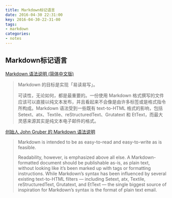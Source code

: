 ```yaml
---
title: Markdown标记语言
date: 2016-04-30 22:31:00
key: 2016-04-30-22-31-00
tags:
- markdown
categories:
- notes
---
```


## Markdown标记语言
[Markdown 语法说明 (简体中文版)](http://wowubuntu.com/markdown)
> Markdown 的目标是实现「易读易写」。
>
> 可读性，无论如何，都是最重要的。一份使用 Markdown 格式撰写的文件应该可以直接以纯文本发布，并且看起来不会像是由许多标签或是格式指令所构成。Markdown 语法受到一些既有 text-to-HTML 格式的影响，包括 Setext、atx、Textile、reStructuredText、Grutatext 和 EtText，而最大灵感来源其实是纯文本电子邮件的格式。

[创始人 John Gruber 的 Markdown 语法说明](http://daringfireball.net/projects/markdown/syntax)
> Markdown is intended to be as easy-to-read and easy-to-write as is feasible.
>
> Readability, however, is emphasized above all else. A Markdown-formatted document should be publishable as-is, as plain text, without looking like it’s been marked up with tags or formatting instructions. While Markdown’s syntax has been influenced by several existing text-to-HTML filters — including Setext, atx, Textile, reStructuredText, Grutatext, and EtText — the single biggest source of inspiration for Markdown’s syntax is the format of plain text email.
